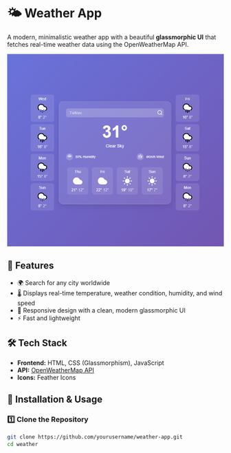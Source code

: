 # 🌤  Weather App

A modern, minimalistic weather app with a beautiful **glassmorphic UI** that fetches real-time weather data using the OpenWeatherMap API.

![Weather App Preview](https://raw.githubusercontent.com/KHALEDNOAMAN/weather/refs/heads/main/app.png?token=GHSAT0AAAAAADBHWRIIACM5VLM2ELXAO2M6Z7FNX6A)

## 🚀 Features
- 🌍 Search for any city worldwide
- 🌡 Displays real-time temperature, weather condition, humidity, and wind speed
- 📅 Responsive design with a clean, modern glassmorphic UI
- ⚡ Fast and lightweight

## 🛠 Tech Stack
- **Frontend:** HTML, CSS (Glassmorphism), JavaScript
- **API:** [OpenWeatherMap API](https://openweathermap.org/api)
- **Icons:** Feather Icons

## 🔧 Installation & Usage

### 1️⃣ Clone the Repository
```sh
git clone https://github.com/yourusername/weather-app.git
cd weather
